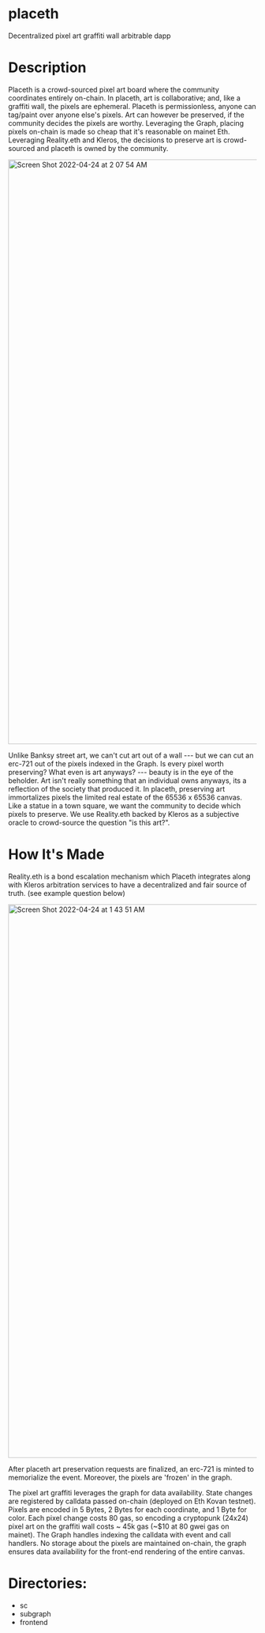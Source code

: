 # placeth
Decentralized pixel art graffiti wall arbitrable dapp
# Description 

Placeth is a crowd-sourced pixel art board where the community coordinates entirely on-chain. In placeth, art is collaborative; and, like a graffiti wall, the pixels are ephemeral. Placeth is permissionless, anyone can tag/paint over anyone else's pixels. Art can however be preserved, if the community decides the pixels are worthy. Leveraging the Graph, placing pixels on-chain is made so cheap that it's reasonable on mainet Eth. Leveraging Reality.eth and Kleros, the decisions to preserve art is crowd-sourced and placeth is owned by the community.

<img width="1183" alt="Screen Shot 2022-04-24 at 2 07 54 AM" src="https://user-images.githubusercontent.com/10378902/164950203-f2450baa-d0d9-472a-b229-0d6e367a0d3b.png">


Unlike Banksy street art, we can't cut art out of a wall --- but we can cut an erc-721 out of the pixels indexed in the Graph. Is every pixel worth preserving? What even is art anyways? --- beauty is in the eye of the beholder. Art isn't really something that an individual owns anyways, its a reflection of the society that produced it. In placeth, preserving art immortalizes pixels the limited real estate of the 65536 x 65536 canvas. Like a statue in a town square, we want the community to decide which pixels to preserve. We use Reality.eth backed by Kleros as a subjective oracle to crowd-source the question "is this art?". 

# How It's Made 

Reality.eth is a bond escalation mechanism which Placeth integrates along with Kleros arbitration services to have a decentralized and fair source of truth. (see example question below)

<img width="1120" alt="Screen Shot 2022-04-24 at 1 43 51 AM" src="https://user-images.githubusercontent.com/10378902/164949688-19239271-6f77-4243-91e7-91e7bdff6fc0.png">

After placeth art preservation requests are finalized, an erc-721 is minted to memorialize the event. Moreover, the pixels are 'frozen' in the graph.


The pixel art graffiti leverages the graph for data availability. State changes are registered by calldata passed on-chain (deployed on Eth Kovan testnet). Pixels are encoded in 5 Bytes, 2 Bytes for each coordinate, and 1 Byte for color. Each pixel change costs 80 gas, so encoding a cryptopunk (24x24) pixel art on the graffiti wall costs ~ 45k gas (~$10 at 80 gwei gas on mainet). The Graph handles indexing the calldata with event and call handlers. No storage about the pixels are maintained on-chain, the graph ensures data availability for the front-end rendering of the entire canvas.


# Directories:
- sc
- subgraph
- frontend
